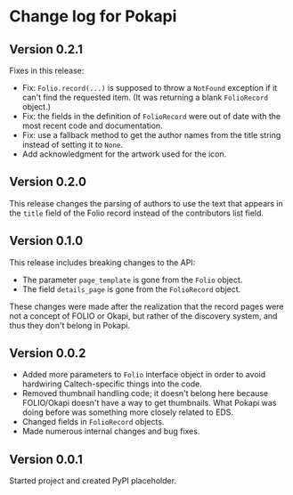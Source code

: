 # Change log for Pokapi

## Version 0.2.1

Fixes in this release:

* Fix: `Folio.record(...)` is supposed to throw a `NotFound` exception if it can't find the requested item. (It was returning a blank `FolioRecord` object.)
* Fix: the fields in the definition of `FolioRecord` were out of date with the most recent code and documentation.
* Fix: use a fallback method to get the author names from the title string instead of setting it to `None`.
* Add acknowledgment for the artwork used for the icon.


## Version 0.2.0

This release changes the parsing of authors to use the text that appears in the `title` field of the Folio record instead of the contributors list field.


## Version 0.1.0

This release includes breaking changes to the API:
* The parameter `page_template` is gone from the `Folio` object.
* The field `details_page` is gone from the `FolioRecord` object.

These changes were made after the realization that the record pages were not a concept of FOLIO or Okapi, but rather of the discovery system, and thus they don't belong in Pokapi.


## Version 0.0.2

* Added more parameters to `Folio` interface object in order to avoid hardwiring Caltech-specific things into the code.
* Removed thumbnail handling code; it doesn't belong here because FOLIO/Okapi doesn't have a way to get thumbnails. What Pokapi was doing before was something more closely related to EDS.
* Changed fields in `FolioRecord` objects.
* Made numerous internal changes and bug fixes.


## Version 0.0.1

Started project and created PyPI placeholder.
